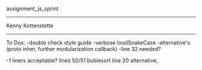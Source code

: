 assignment_js_sprint
<hr>
Kenny Kottenstette
<hr>
To Dos:
-double check style guide
-verbose loudSnakeCase
-alternative's (proto inher, further modularization callback)
-line 32 needed?



-1 liners acceptable? lines 50/51
bublesort line 20 alternative,
